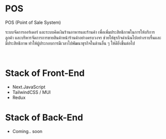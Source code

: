 # POS
POS (Point of Sale System)
<p>ระบบจัดการออร์เดอร์ และระบบคิดเงินร้านอาหารและร้านค้า เพื่อเพิ่มประสิทธิภาพในการให้บริการลูกค้า และบริหารจัดการการขายสินค้าหน้าร้านค้าอย่างครบวงจร ช่วยให้ธุรกิจดำเนินไปอย่างราบรื่นและมีประสิทธิภาพ ทำให้ผู้ประกอบการมีเวลาไปพัฒนาธุรกิจในด้านอื่น ๆ ให้ดียิ่งขึ้นต่อไป</p>
<br>
<h1>Stack of Front-End</h1>
<ul>
  <li>Next.JavaScript</li>
  <liTypeScript></li>
  <li>TailwindCSS / MUI</li>
  <li>Redux</li>
</ul>
<h1>Stack of Back-End</h1>
<ul>
  <li>Coming.. soon</li>
</ul>
